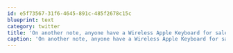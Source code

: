 ```yaml
---
id: e5f73567-31f6-4645-891c-485f2678c15c
blueprint: text
category: twitter
title: 'On another note, anyone have a Wireless Apple Keyboard for sale?'
caption: 'On another note, anyone have a Wireless Apple Keyboard for sale?'
---
```

